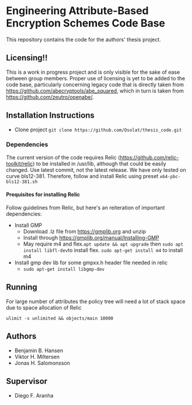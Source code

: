 # Engineering Attribute-Based Encryption Schemes Code Base
This repository contains the code for the authors' thesis project.

## Licensing!!
This is a work in progress project and is only visible for the sake of ease between group members. Proper use of licensing is yet to be added to the code base, particularly concerning legacy code that is directly taken from https://github.com/abecryptools/abe_squared, which in turn is taken from https://github.com/zeutro/openabe/.

## Installation Instructions
  * Clone project ``git clone https://github.com/Osolat/thesis_code.git``

### Dependencies
The current version of the code requires Relic (https://github.com/relic-toolkit/relic) to be installed in /usr/lib, although that could be easily changed. Use latest commit, not the latest release. We have only tested on curve bls12-381. Therefore, follow and install Relic using preset ``x64-pbc-bls12-381.sh``

#### Prequisites for installing Relic
Follow guidelines from Relic, but here's an reiteration of important dependencies:
  * Install GMP
    * Download .lz file from https://gmplib.org and unzip
    * Install through https://gmplib.org/manual/Installing-GMP
    * May require m4 and flex.``apt update && apt upgrade`` then ``sudo apt install libfl-dev``to install flex. ``sudo apt-get install m4`` to install m4
  * Install gmp dev lib for some gmpxx.h header file needed in relic
    * ``sudo apt-get install libgmp-dev``       

## Running
For large number of attributes the policy tree will need a lot of stack space due to space allocation of Relic

``ulimit -s unlimited && objects/main 10000``

## Authors
 * Benjamin B. Hansen
 * Viktor H. Miltersen
 * Jonas H. Salomonsson

## Supervisor
  * Diego F. Aranha
